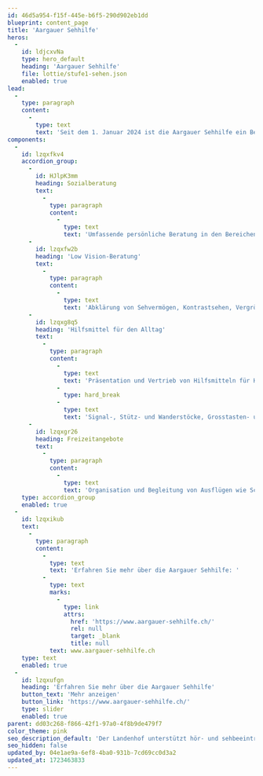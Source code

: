 ```yaml
---
id: 46d5a954-f15f-445e-b6f5-290d902eb1dd
blueprint: content_page
title: 'Aargauer Sehhilfe'
heros:
  -
    id: ldjcxvNa
    type: hero_default
    heading: 'Aargauer Sehhilfe'
    file: lottie/stufe1-sehen.json
    enabled: true
lead:
  -
    type: paragraph
    content:
      -
        type: text
        text: 'Seit dem 1. Januar 2024 ist die Aargauer Sehhilfe ein Bereich des Landenhofs. Menschen mit einer Sehbeeinträchtigung sowie deren Angehörige finden bei der Aargauer Sehhilfe folgende Angebote:'
components:
  -
    id: lzqxfkv4
    accordion_group:
      -
        id: HJlpK3mm
        heading: Sozialberatung
        text:
          -
            type: paragraph
            content:
              -
                type: text
                text: 'Umfassende persönliche Beratung in den Bereichen Gesundheit, Alltagsaktivitäten, Kommunikation, Beziehung, Mobilität, Arbeit, Sozialversicherungen, Finanzen, Wohnen und Freizeit, Vermitteln von Dienstleistungen und Angeboten wie beispielsweise Training für Orientierung und Mobilität sowie Lebenspraktische Fähigkeiten.'
      -
        id: lzqxfw2b
        heading: 'Low Vision-Beratung'
        text:
          -
            type: paragraph
            content:
              -
                type: text
                text: 'Abklärung von Sehvermögen, Kontrastsehen, Vergrösserungsbedarf, Blendschutzbedarf und Lichtbedarf. Individuelles Ermitteln geeigneter optischer Hilfsmittel wie Lupenbrillen, Lupen, Bildschirmlesegeräte, Blendschutzgläser und Beleuchtung.'
      -
        id: lzqxg8q5
        heading: 'Hilfsmittel für den Alltag'
        text:
          -
            type: paragraph
            content:
              -
                type: text
                text: 'Präsentation und Vertrieb von Hilfsmitteln für Haushalt, Alltag und Freizeit:'
              -
                type: hard_break
              -
                type: text
                text: 'Signal-, Stütz- und Wanderstöcke, Grosstasten- und Mobiltelefone, Uhren und Wecker, Küchen- und Personenwaage, Abspielgeräte für Hörbücher, Gesellschaftsspiele und vieles mehr.'
      -
        id: lzqxgr26
        heading: Freizeitangebote
        text:
          -
            type: paragraph
            content:
              -
                type: text
                text: 'Organisation und Begleitung von Ausflügen wie Schifffahrt, Lesung, Museumsbesuche.'
    type: accordion_group
    enabled: true
  -
    id: lzqxikub
    text:
      -
        type: paragraph
        content:
          -
            type: text
            text: 'Erfahren Sie mehr über die Aargauer Sehhilfe: '
          -
            type: text
            marks:
              -
                type: link
                attrs:
                  href: 'https://www.aargauer-sehhilfe.ch/'
                  rel: null
                  target: _blank
                  title: null
            text: www.aargauer-sehhilfe.ch
    type: text
    enabled: true
  -
    id: lzqxufgn
    heading: 'Erfahren Sie mehr über die Aargauer Sehhilfe'
    button_text: 'Mehr anzeigen'
    button_link: 'https://www.aargauer-sehhilfe.ch/'
    type: slider
    enabled: true
parent: dd03c268-f866-42f1-97a0-4f8b9de479f7
color_theme: pink
seo_description_default: 'Der Landenhof unterstützt hör- und sehbeeinträchtigte Kinder & Jugendliche in ihrem selbstbestimmten Leben durch Förderung ihrer Fähigkeiten & Entwicklung'
seo_hidden: false
updated_by: 04e1ae9a-6ef8-4ba0-931b-7cd69cc0d3a2
updated_at: 1723463833
---
```

